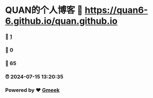 # QUAN的个人博客 :link: https://quan6-6.github.io/quan.github.io 
### :page_facing_up: [1](https://quan6-6.github.io/quan.github.io/tag.html) 
### :speech_balloon: 0 
### :hibiscus: 65 
### :alarm_clock: 2024-07-15 13:20:35 
### Powered by :heart: [Gmeek](https://github.com/Meekdai/Gmeek)
